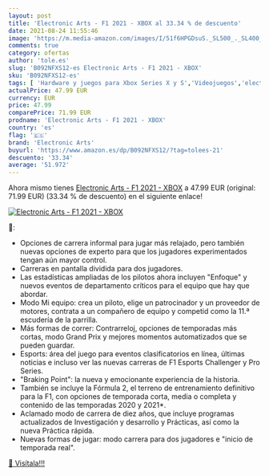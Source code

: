 ```yaml
---
layout: post
title: 'Electronic Arts - F1 2021 - XBOX al 33.34 % de descuento'
date: 2021-08-24 11:55:46
image: 'https://m.media-amazon.com/images/I/51f6HPGDsuS._SL500_._SL400_.jpg'
comments: true
category: ofertas
author: 'tole.es'
slug: 'B092NFXS12-es Electronic Arts - F1 2021 - XBOX'
sku: 'B092NFXS12-es'
tags: [ 'Hardware y juegos para Xbox Series X y S','Videojuegos','electronic arts','xbox', ]
actualPrice: 47.99 EUR
currency: EUR
price: 47.99
comparePrice: 71.99 EUR
prodname: 'Electronic Arts - F1 2021 - XBOX'
country: 'es'
flag: '🇪🇸'
brand: 'Electronic Arts'
buyurl: 'https://www.amazon.es/dp/B092NFXS12/?tag=tolees-21'
descuento: '33.34'
average: '51.972'
---
```


Ahora mismo tienes [Electronic Arts - F1 2021 - XBOX](https://www.amazon.es/dp/B092NFXS12/?tag=tolees-21) a 47.99 EUR (original: 71.99 EUR) (33.34 %  de descuento) en el siguiente enlace!

[![Electronic Arts - F1 2021 - XBOX](https://m.media-amazon.com/images/I/51f6HPGDsuS._SL500_._SL400_.jpg)](https://www.amazon.es/dp/B092NFXS12/?tag=tolees-21)

🔎:

- Opciones de carrera informal para jugar más relajado, pero también nuevas opciones de experto para que los jugadores experimentados tengan aún mayor control.
- Carreras en pantalla dividida para dos jugadores.
- Las estadísticas ampliadas de los pilotos ahora incluyen "Enfoque" y nuevos eventos de departamento críticos para el equipo que hay que abordar.
- Modo Mi equipo: crea un piloto, elige un patrocinador y un proveedor de motores, contrata a un compañero de equipo y competid como la 11.ª escudería de la parrilla.
- Más formas de correr: Contrarreloj, opciones de temporadas más cortas, modo Grand Prix y mejores momentos automatizados que se pueden guardar.
- Esports: área del juego para eventos clasificatorios en línea, últimas noticias e incluso ver las nuevas carreras de F1 Esports Challenger y Pro Series.
- "Braking Point": la nueva y emocionante experiencia de la historia.
- También se incluye la Fórmula 2, el terreno de entrenamiento definitivo para la F1, con opciones de temporada corta, media o completa y contenido de las temporadas 2020 y 2021*.
- Aclamado modo de carrera de diez años, que incluye programas actualizados de Investigación y desarrollo y Prácticas, así como la nueva Práctica rápida.
- Nuevas formas de jugar: modo carrera para dos jugadores e "inicio de temporada real".

[🛒 Visítala!!!](https://www.amazon.es/dp/B092NFXS12/?tag=tolees-21)

